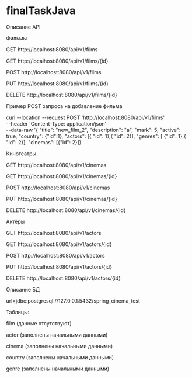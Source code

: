 # finalTaskJava

Описание API

Фильмы

GET http://localhost:8080/api/v1/films

GET http://localhost:8080/api/v1/films/{id}

POST http://localhost:8080/api/v1/films

PUT http://localhost:8080/api/v1/films/{id}

DELETE http://localhost:8080/api/v1/films/{id}

Пример POST запроса на добавление фильма 

curl --location --request POST 'http://localhost:8080/api/v1/films' \
--header 'Content-Type: application/json' \
--data-raw '{
"title": "new_film_2",
"description": "a",
"mark": 5,
"active": true,
"country": {"id":1},
"actors": [{ "id": 1},{ "id": 2}],
"genres": [ {"id": 1},{ "id": 2}],
"cinemas": [{"id": 2}]}


Кинотеатры

GET http://localhost:8080/api/v1/cinemas

GET http://localhost:8080/api/v1/cinemas/{id}

POST http://localhost:8080/api/v1/cinemas

PUT http://localhost:8080/api/v1/cinemas/{id}

DELETE http://localhost:8080/api/v1/cinemas/{id}


Актёры

GET http://localhost:8080/api/v1/actors

GET http://localhost:8080/api/v1/actors/{id}

POST http://localhost:8080/api/v1/actors

PUT http://localhost:8080/api/v1/actors/{id}

DELETE http://localhost:8080/api/v1/actors/{id}


Описание БД

url=jdbc:postgresql://127.0.0.1:5432/spring_cinema_test

Таблицы:

film (данные отсутствуют)

actor (заполнены начальными данными)

cinema (заполнены начальными данными)

country (заполнены начальными данными)

genre (заполнены начальными данными)
